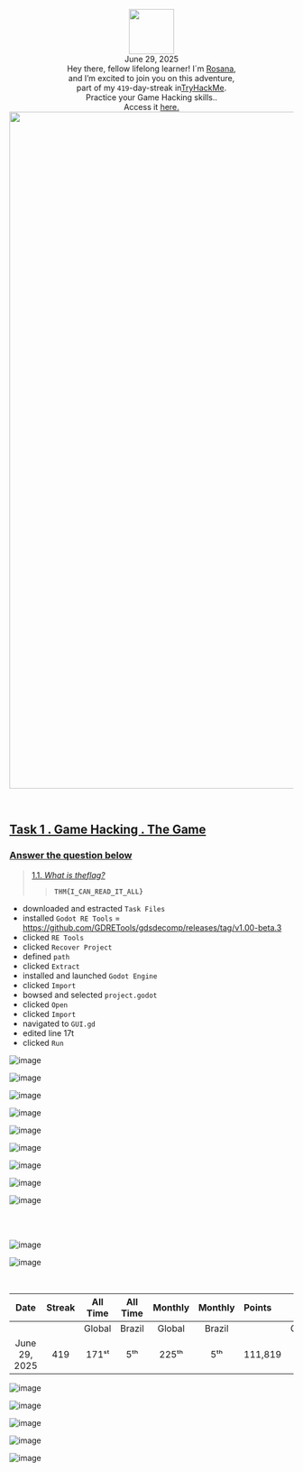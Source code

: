 <p align="center"><img width="80px" src="https://github.com/user-attachments/assets/3d2d1750-a84d-48e6-9a67-50b5a96d5c42"><br>
June 29, 2025<br> Hey there, fellow lifelong learner! I´m <a href="https://www.linkedin.com/in/rosanafssantos/">Rosana</a>,<br>
and I’m excited to join you on this adventure,<br>
part of my <code>419</code>-day-streak in<a href="https://tryhackme.com">TryHackMe</a>.<br>
<em></em>Practice your Game Hacking skills.</em>.<br>Access it <a href="https://tryhackme.com/room/hfb1thegame"</a>here.<br>
<img width="1200px" src="https://github.com/user-attachments/assets/4cffcabc-e4ad-4929-9479-0d57a791c951"></p>

<br>

<h2> Task 1 . Game Hacking . The Game</h2>


<h3 align="left"> Answer the question below</h3>

> 1.1. <em>What is theflag?</em><br><a id='1.1'></a>
>> <strong><code>THM{I_CAN_READ_IT_ALL}</code></strong><br>
<p></p>


<p>

-  downloaded and estracted <code>Task Files</code><br>
-  installed <code>Godot RE Tools</code> = https://github.com/GDRETools/gdsdecomp/releases/tag/v1.00-beta.3<br>
-  clicked <code>RE Tools</code><br>
-  clicked <code>Recover Project</code><br>
-  defined <code>path</code><br>
-  clicked <code>Extract</code><br>
-  installed and launched <code>Godot Engine</code><br>
-  clicked <code>Import</code><br>
-  bowsed and selected <code>project.godot</code><br>
-  clicked <code>Open</code><br>
-  clicked <code>Import</code><br>
-  navigated to <code>GUI.gd</code><br>
-  edited line 17t<br>
-  clicked <code>Run</code>

</p>

![image](https://github.com/user-attachments/assets/af231c34-4766-43cb-81b9-23fb02885f72)

![image](https://github.com/user-attachments/assets/5891e05c-c5d8-4012-9988-940d3daf8975)

![image](https://github.com/user-attachments/assets/92d9a62f-130e-4237-a7a4-57b8d0ab9630)

![image](https://github.com/user-attachments/assets/9c651bb7-a5e3-4fd6-8164-8caee9d8ee78)

![image](https://github.com/user-attachments/assets/d7c6a044-1fdf-4020-8090-889a6c1198bd)

![image](https://github.com/user-attachments/assets/a59db22e-2730-4d06-b210-b0cf771205a1)

![image](https://github.com/user-attachments/assets/42559464-7613-44ab-8e6e-6c3c4322e887)

![image](https://github.com/user-attachments/assets/a005d2b2-05cb-4086-a3c2-617fbd5cf3a2)

![image](https://github.com/user-attachments/assets/d6e508a5-35d5-4b08-8e90-6e7d779d03ba)

<br>
<br>

![image](https://github.com/user-attachments/assets/34831b2e-9c3b-4415-aed7-475fc3d4bba9)

![image](https://github.com/user-attachments/assets/3fefae65-9ad3-445f-9424-02deda36b162)


<br>

<div align="center">

| Date              | Streak   | All Time     | All Time     | Monthly     | Monthly    | Points   | Rooms     | Badges    |
| :---------------: | :------: | :----------: | :----------: | :---------: | :--------: | :------  | :-------: | :-------: |
|                   |          |    Global    |    Brazil    |    Global   |   Brazil   |          | Completed |           |
| June 29, 2025     | 419      |     171ˢᵗ    |      5ᵗʰ     |     225ᵗʰ   |     5ᵗʰ    |  111,819 |    813    |     63    |

</div>

![image](https://github.com/user-attachments/assets/aa56555f-c103-4d6a-9252-38d0338b9783)

![image](https://github.com/user-attachments/assets/097c06fb-e43e-43a7-b41c-6e1ae04c3ba6)

![image](https://github.com/user-attachments/assets/70232021-6396-4b96-b845-59de54091492)

![image](https://github.com/user-attachments/assets/038c83d9-bb92-45b8-b022-9e0fa0e3a4d9)

![image](https://github.com/user-attachments/assets/2ac7c180-37ac-4cd5-97f2-852e53d6024f)
